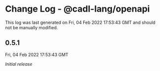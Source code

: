 # Change Log - @cadl-lang/openapi

This log was last generated on Fri, 04 Feb 2022 17:53:43 GMT and should not be manually modified.

## 0.5.1
Fri, 04 Feb 2022 17:53:43 GMT

_Initial release_


